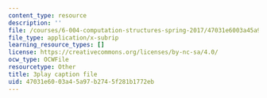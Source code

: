 ```yaml
---
content_type: resource
description: ''
file: /courses/6-004-computation-structures-spring-2017/47031e6003a45a97b2745f281b1772eb_IK9OVbj_Ir0.vtt
file_type: application/x-subrip
learning_resource_types: []
license: https://creativecommons.org/licenses/by-nc-sa/4.0/
ocw_type: OCWFile
resourcetype: Other
title: 3play caption file
uid: 47031e60-03a4-5a97-b274-5f281b1772eb
---
```

